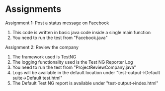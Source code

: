 # Assignments

Assignment 1: Post a status message on Facebook
1. This code is written in basic java code inside a single main function
2. You need to run the test from "Facebook.java"

Assignment 2: Review the company
1. The framework used is TestNG
2. The logging functionality used is the Test NG Reporter Log
3. You need to run the test from "ProjectReviewCompany.java"
4. Logs will be available in the default location under "test-output->Default suite->Default test.html"
5. The Default Test NG report is available under "test-output->index.html"
